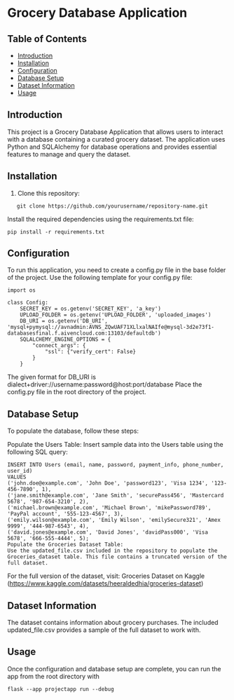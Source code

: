 # Grocery Database Application

## Table of Contents
- [Introduction](#introduction)
- [Installation](#installation)
- [Configuration](#configuration)
- [Database Setup](#database-setup)
- [Dataset Information](#dataset-information)
- [Usage](#usage)



## Introduction
This project is a Grocery Database Application that allows users to interact with a database containing a curated grocery dataset. The application uses Python and SQLAlchemy for database operations and provides essential features to manage and query the dataset.

## Installation
1. Clone this repository:
   
```
   git clone https://github.com/yourusername/repository-name.git
```
Install the required dependencies using the requirements.txt file:
```
pip install -r requirements.txt
```
## Configuration
To run this application, you need to create a config.py file in the base folder of the project. Use the following template for your config.py file:
```
import os

class Config:
    SECRET_KEY = os.getenv('SECRET_KEY', 'a_key')
    UPLOAD_FOLDER = os.getenv('UPLOAD_FOLDER', 'uploaded_images')
    DB_URI = os.getenv('DB_URI', 'mysql+pymysql://avnadmin:AVNS_ZQwUAF71XLlxalNAIfe@mysql-3d2e73f1-databasesfinal.f.aivencloud.com:13103/defaultdb')
    SQLALCHEMY_ENGINE_OPTIONS = {
        "connect_args": {
            "ssl": {"verify_cert": False}
        }
    }
```
The given format for DB_URI is dialect+driver://username:password@host:port/database
Place the config.py file in the root directory of the project.

## Database Setup
To populate the database, follow these steps:

Populate the Users Table:
Insert sample data into the Users table using the following SQL query:
```
INSERT INTO Users (email, name, password, payment_info, phone_number, user_id)
VALUES 
('john.doe@example.com', 'John Doe', 'password123', 'Visa 1234', '123-456-7890', 1),
('jane.smith@example.com', 'Jane Smith', 'securePass456', 'Mastercard 5678', '987-654-3210', 2),
('michael.brown@example.com', 'Michael Brown', 'mikePassword789', 'PayPal account', '555-123-4567', 3),
('emily.wilson@example.com', 'Emily Wilson', 'emilySecure321', 'Amex 9999', '444-987-6543', 4),
('david.jones@example.com', 'David Jones', 'davidPass000', 'Visa 5678', '666-555-4444', 5);
Populate the Groceries Dataset Table:
Use the updated_file.csv included in the repository to populate the Groceries_dataset table. This file contains a truncated version of the full dataset.
```
For the full version of the dataset, visit:
Groceries Dataset on Kaggle (https://www.kaggle.com/datasets/heeraldedhia/groceries-dataset)

## Dataset Information
The dataset contains information about grocery purchases. The included updated_file.csv provides a sample of the full dataset to work with.

## Usage
Once the configuration and database setup are complete, you can run the app from the root directory with 
```
flask --app projectapp run --debug
```
